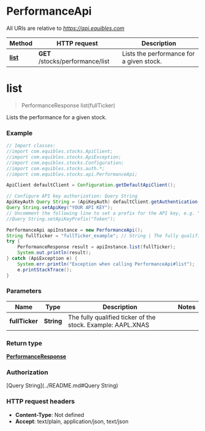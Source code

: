 # PerformanceApi

All URIs are relative to *https://api.equibles.com*

Method | HTTP request | Description
------------- | ------------- | -------------
[**list**](PerformanceApi.md#list) | **GET** /stocks/performance/list | Lists the performance for a given stock.

<a name="list"></a>
# **list**
> PerformanceResponse list(fullTicker)

Lists the performance for a given stock.

### Example
```java
// Import classes:
//import com.equibles.stocks.ApiClient;
//import com.equibles.stocks.ApiException;
//import com.equibles.stocks.Configuration;
//import com.equibles.stocks.auth.*;
//import com.equibles.stocks.api.PerformanceApi;

ApiClient defaultClient = Configuration.getDefaultApiClient();

// Configure API key authorization: Query String
ApiKeyAuth Query String = (ApiKeyAuth) defaultClient.getAuthentication("Query String");
Query String.setApiKey("YOUR API KEY");
// Uncomment the following line to set a prefix for the API key, e.g. "Token" (defaults to null)
//Query String.setApiKeyPrefix("Token");

PerformanceApi apiInstance = new PerformanceApi();
String fullTicker = "fullTicker_example"; // String | The fully qualified ticker of the stock. Example: AAPL.XNAS
try {
    PerformanceResponse result = apiInstance.list(fullTicker);
    System.out.println(result);
} catch (ApiException e) {
    System.err.println("Exception when calling PerformanceApi#list");
    e.printStackTrace();
}
```

### Parameters

Name | Type | Description  | Notes
------------- | ------------- | ------------- | -------------
 **fullTicker** | **String**| The fully qualified ticker of the stock. Example: AAPL.XNAS |

### Return type

[**PerformanceResponse**](PerformanceResponse.md)

### Authorization

[Query String](../README.md#Query String)

### HTTP request headers

 - **Content-Type**: Not defined
 - **Accept**: text/plain, application/json, text/json

